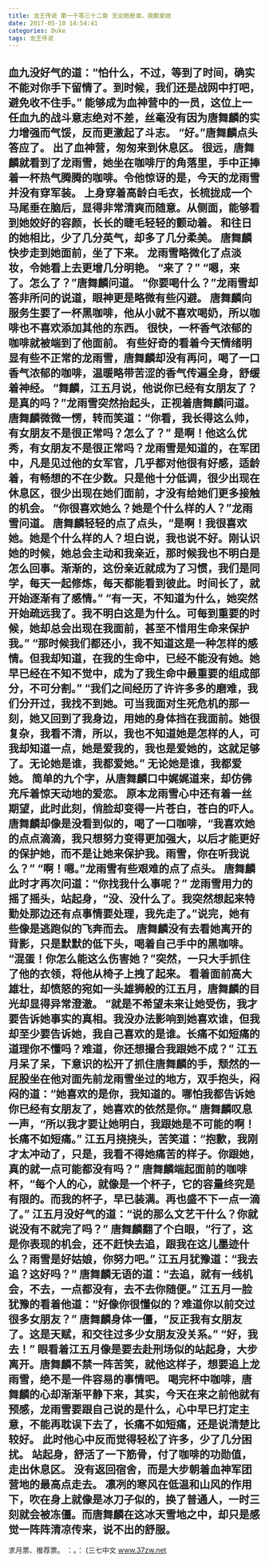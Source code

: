 ```yaml
---
title: 龙王传说 第一千零三十二章 无论她是谁，我都爱她
date: 2017-05-10 14:54:41
categories: Duke
tags: 龙王传说
---
```


血九没好气的道：“怕什么，不过，等到了时间，确实不能对你手下留情了。到时候，我们还是战网中打吧，避免收不住手。”
能够成为血神营中的一员，这位上一任血九的战斗意志绝对不差，丝毫没有因为唐舞麟的实力增强而气馁，反而更激起了斗志。
“好。”唐舞麟点头答应了。
出了血神营，匆匆来到休息区。
很远，唐舞麟就看到了龙雨雪，她坐在咖啡厅的角落里，手中正捧着一杯热气腾腾的咖啡。令他惊讶的是，今天的龙雨雪并没有穿军装。
上身穿着高龄白毛衣，长梳拢成一个马尾垂在脑后，显得非常清爽而随意。从侧面，能够看到她姣好的容颜，长长的睫毛轻轻的颤动着。
和往日的她相比，少了几分英气，却多了几分柔美。
唐舞麟快步走到她面前，坐了下来。
龙雨雪略微化了点淡妆，令她看上去更增几分明艳。
“来了？”
“嗯，来了。怎么了？”唐舞麟问道。
“你要喝什么？”龙雨雪却答非所问的说道，眼神更是略微有些闪避。
唐舞麟向服务生要了一杯黑咖啡，他从小就不喜欢喝奶，所以咖啡也不喜欢添加其他的东西。
很快，一杯香气浓郁的咖啡就被端到了他面前。
有些好奇的看着今天情绪明显有些不正常的龙雨雪，唐舞麟却没有再问，喝了一口香气浓郁的咖啡，温暖略带苦涩的香气传遍全身，舒缓着神经。
“舞麟，江五月说，他说你已经有女朋友了？是真的吗？”龙雨雪突然抬起头，正视着唐舞麟问道。
唐舞麟微微一愣，转而笑道：“你看，我长得这么帅，有女朋友不是很正常吗？怎么了？”
是啊！他这么优秀，有女朋友不是很正常吗？龙雨雪是知道的，在军团中，凡是见过他的女军官，几乎都对他很有好感，适龄着，有畅想的不在少数。只是他十分低调，很少出现在休息区，很少出现在她们面前，才没有给她们更多接触的机会。
“你很喜欢她么？她是个什么样的人？”龙雨雪问道。
唐舞麟轻轻的点了点头，“是啊！我很喜欢她。她是个什么样的人？坦白说，我也说不好。刚认识她的时候，她总会主动和我亲近，那时候我也不明白是怎么回事。渐渐的，这份亲近就成为了习惯，我们是同学，每天一起修炼，每天都能看到彼此。时间长了，就开始逐渐有了感情。”
“有一天，不知道为什么，她突然开始疏远我了。我不明白这是为什么。可每到重要的时候，她却总会出现在我面前，甚至不惜用生命来保护我。”
“那时候我们都还小，我不知道这是一种怎样的感情。但我却知道，在我的生命中，已经不能没有她。她早已经在不知不觉中，成为了我生命中最重要的组成部分，不可分割。”
“我们之间经历了许许多多的磨难，我们分开过，我找不到她。可当我面对生死危机的那一刻，她又回到了我身边，用她的身体挡在我面前。她很复杂，我看不清，所以，我也不知道她是怎样的人，可我却知道一点，她是爱我的，我也是爱她的，这就足够了。无论她是谁，我都爱她。”
无论她是谁，我都爱她。
简单的九个字，从唐舞麟口中娓娓道来，却仿佛充斥着惊天动地的爱恋。
原本龙雨雪心中还有着一丝期望，此时此刻，俏脸却变得一片苍白，苍白的吓人。
唐舞麟却像是没看到似的，喝了一口咖啡，“我喜欢她的点点滴滴，我只想努力变得更加强大，以后才能更好的保护她，而不是让她来保护我。雨雪，你在听我说么？”
“啊！嗯。”龙雨雪有些艰难的点了点头。
唐舞麟此时才再次问道：“你找我什么事呢？”
龙雨雪用力的摇了摇头，站起身，“没、没什么了。我突然想起来特勤处那边还有点事情要处理，我先走了。”说完，她有些像是逃跑似的飞奔而去。
唐舞麟没有去看她离开的背影，只是默默的低下头，喝着自己手中的黑咖啡。
“混蛋！你怎么能这么伤害她？”突然，一只大手抓住了他的衣领，将他从椅子上拽了起来。
看着面前高大雄壮，却愤怒的宛如一头雄狮般的江五月，唐舞麟的目光却显得异常澄澈。
“就是不希望未来让她受伤，我才要告诉她事实的真相。我没办法影响到她喜欢谁，但我却至少要告诉她，我自己喜欢的是谁。长痛不如短痛的道理你不懂吗？难道，你还想撮合我跟她不成？”
江五月呆了呆，下意识的松开了抓住唐舞麟的手，颓然的一屁股坐在他对面先前龙雨雪坐过的地方，双手抱头，闷闷的道：“她喜欢的是你，我知道的。哪怕我都告诉她你已经有女朋友了，她喜欢的依然是你。”
唐舞麟叹息一声，“所以我才要让她明白，我跟她是不可能的啊！长痛不如短痛。”
江五月挠挠头，苦笑道：“抱歉，我刚才太冲动了，只是，我看不得她痛苦的样子。你跟她，真的就一点可能都没有吗？”
唐舞麟端起面前的咖啡杯，“每个人的心，就像是一个杯子，它的容量终究是有限的。而我的杯子，早已装满。再也盛不下一点一滴了。”
江五月没好气的道：“说的那么文艺干什么？你就说没有不就完了吗？”
唐舞麟翻了个白眼，“行了，这是你表现的机会，还不赶快去追，跟我在这儿墨迹什么？雨雪是好姑娘，你努力吧。”
江五月犹豫道：“我去追？这好吗？”
唐舞麟无语的道：“去追，就有一线机会，不去，一点都没有，去不去你随便。”
江五月一脸犹豫的看着他道：“好像你很懂似的？难道你以前交过很多女朋友？”
唐舞麟身体一僵，“反正我有女朋友了。这是天赋，和交往过多少女朋友没关系。”
“好，我去！”
眼看着江五月像是要去赴刑场似的站起身，大步离开。唐舞麟不禁一阵苦笑，就他这样子，想要追上龙雨雪，绝不是一件容易的事情吧。
喝完杯中咖啡，唐舞麟的心却渐渐平静下来，其实，今天在来之前他就有预感，龙雨雪要跟自己说的是什么，心中早已打定主意，不能再耽误下去了，长痛不如短痛，还是说清楚比较好。
此时他心中反而觉得轻松了许多，少了几分困扰。
站起身，舒活了一下筋骨，付了咖啡的功勋值，走出休息区。
没有返回宿舍，而是大步朝着血神军团营地的最高点走去。
凛冽的寒风在低温和山风的作用下，吹在身上就像是冰刀子似的，换了普通人，一时三刻就会被冻僵。而唐舞麟在这冰天雪地之中，却只是感觉一阵阵清凉传来，说不出的舒服。
----------------------
求月票、推荐票。
：。：
(三七中文 www.37zw.net